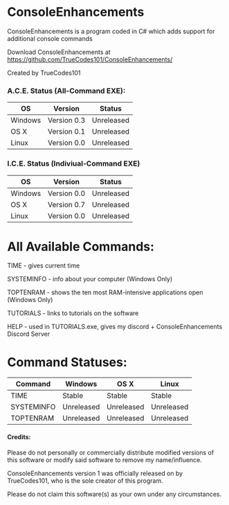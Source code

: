 # ConsoleEnhancements 

ConsoleEnhancements is a  program coded in C# which adds support for additional console commands

Download ConsoleEnhancements at https://github.com/TrueCodes101/ConsoleEnhancements/

Created by TrueCodes101

### A.C.E. Status (All-Command EXE):

| OS      | Version     | Status     |
|---------|-------------|------------|
| Windows | Version 0.3 | Unreleased |
| OS X    | Version 0.1 | Unreleased |
| Linux   | Version 0.0 | Unreleased |

### I.C.E. Status (Indiviual-Command EXE)

| OS      | Version     | Status     |
|---------|-------------|------------|
| Windows | Version 0.0 | Unreleased |
| OS X    | Version 0.7 | Unreleased |
| Linux   | Version 0.0 | Unreleased |

# All Available Commands:


TIME - gives current time

SYSTEMINFO - info about your computer (Windows Only)

TOPTENRAM - shows the ten most RAM-intensive applications open (Windows Only)

TUTORIALS - links to tutorials on the software

HELP -  used in TUTORIALS.exe, gives my discord + ConsoleEnhancements Discord Server

# Command Statuses:

| Command     | Windows    | OS X       | Linux      |
|-------------|------------|------------|------------|
| TIME        | Stable     | Stable     | Stable     |
| SYSTEMINFO  | Unreleased | Unreleased | Unreleased |
| TOPTENRAM   | Unreleased | Unreleased | Unreleased |

#### Credits:
Please do not personally or commercially distribute modified versions of this software or modify said software to remove my name/influence.

ConsoleEnhancements version 1 was officially released on by TrueCodes101, who is the sole creator of this program.

Please do not claim this software(s) as your own under any circumstances.
